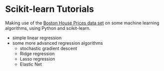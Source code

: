 # Scikit-learn Tutorials

Making use of the [Boston House Prices data set](https://www.kaggle.com/vikrishnan/boston-house-prices) on some machine learning algorithms, using Python and scikit-learn.

 * simple linear regression
 * some more advanced regression algorithms
   * stochastic gradient descent
   * Ridge regression
   * Lasso regression
   * Elastic Net

